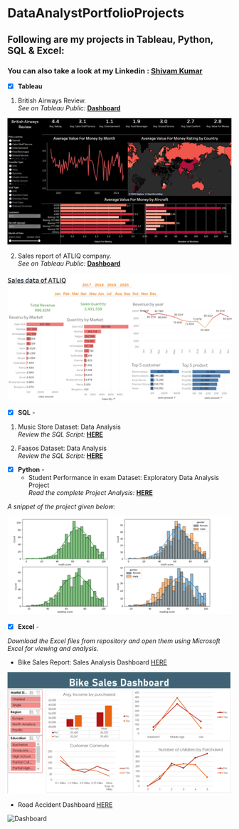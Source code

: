 # DataAnalystPortfolioProjects
## Following are my projects in Tableau, Python, SQL & Excel:
### You can also take a look at my Linkedin : [Shivam Kumar](www.linkedin.com/in/shivamkumar5)

- [x] **Tableau** <br />
1. British Airways Review. <br />
*See on Tableau Public:* **[Dashboard](https://public.tableau.com/app/profile/shivam.kumar8742/viz/BritishAirwaysReview_17093175465620/Dashboard1?publish=yes)**

![British Airways Review](visual/British%20Airways%20Review.PNG)

2. Sales report of ATLIQ company. <br />
*See on Tableau Public:* **[Dashboard](https://public.tableau.com/app/profile/shivam.kumar8742/viz/SalesdataofATLIQcompany/Dashboard1?publish=yes)**

![Sales report of ATLIQ](visual/ATLIQ%20project.PNG)  


- [x] **SQL** - 
1. Music Store Dataset: Data Analysis <br />
*Review the SQL Script:* **[HERE](https://github.com/kumarshivam99/SQL_project/blob/main/Music%20_store_queries.sql)**<br />

2. Faasos Dataset: Data Analysis <br />
*Review the SQL Script:* **[HERE](https://github.com/kumarshivam99/SQL_project/blob/main/fassos_dataset_queries.sql)**<br />


- [x] **Python** - 
  - Student Performance in exam Dataset: Exploratory Data Analysis Project <br />
*Read the complete Project Analysis:* **[HERE](https://github.com/kumarshivam99/EDA_using_python/blob/main/EDA_Students_Performance_Indicator.ipynb)**<br />

*A snippet of the project given below:*

![Some snippet](visual/Student_performance_EDA.PNG)

- [x] **Excel** - 

*Download the Excel files from repository and open them using Microsoft Excel for viewing and analysis.*


- Bike Sales Report: Sales Analysis Dashboard [HERE](https://github.com/kumarshivam99/Excel-Project) <br />

![Dashboard](visual/Bike%20sales%20dataset.PNG) <br />

- Road Accident Dashboard [HERE](https://docs.google.com/spreadsheets/d/1eDS-_PGXWA4t7YVNqRGyY7hwompxW-_2/edit?usp=sharing&ouid=114920734155400360383&rtpof=true&sd=true) <br />

![Dashboard](https://github.com/kumarshivam99/DataAnalystPortfolioProjects/blob/main/visual/Road_accident.PNG)
